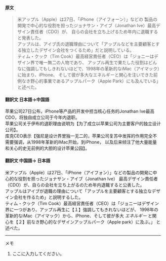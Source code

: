 #### 原文
>米アップル（Apple）は27日、「iPhone（アイフォーン）」などの
製品の開発で中心的な役割を担ったジョナサン・アイブ（Jonathan Ive）最高デザイン責任者（CDO）が、
自らの会社を立ち上げるため年内に退職すると発表した。  
アップルは、アイブ氏の退職理由について「アップルなどを主要顧客とする独立したデザイン会社をつくるため」だと説明している。  
ティム・クック（Tim Cook）最高経営責任者（CEO）は「ジョニーはデザイン界で唯一無二の人物であり、
アップル再生で果たした役割はどんなに強調してもしきれないほどで、1998年の革新的なiMac（アイマック）に始まり、iPhone、
そして彼が多大なエネルギーと関心を注いできた前例なき野心的事業であるアップルパーク（Apple Park）にも及んでいる」と述べた。

#### 翻訳文 日本語->中国語
苹果公司27日公布，iPhone等产品的开发中担当核心任务的Jonathan Ive最高CDO，将独自成立公司于今年内退职。  
苹果公司关于伊布的退职理由说明为【为了成立以苹果公司为主要客户的独立设计公司】。  
库克CEO表示【强尼是设计界里独一无二的，苹果公司复苏中发挥的作用完全不需要强调，从1998年革新的iMac开始，到iPhone，
以及后来倾注了他大量能量和关心的史无前例的大胆的设计苹果公园】。

#### 翻訳文 中国語-> 日本語
米アップル（Apple）は27日、「iPhone（アイフォン）」などの製品の開発に中心的な役割を担ったジョナサン・アイブ（Jonathan Ive）
最高デザイン責任者（CDO）が、自らの会社を立ち上がるのため年内退職すると公表した。   
アップルはアイブが退職の理由について「アップルを主要顧客とする独立なデザイン会社を作るため」と説明するした。  
ティム・クック（Tim Cook）最高経営責任者（CEO）は「ジョニーはデザイン界に一つがあり、アップル再生に【１】強調してもきれないほどが、
1998年の革新的なiMac（アイマック）から、iPhone、そして彼が多大 _エネルギー_ と関心を【２】前なき野心的なデザインアップルパーク（Apple park）に及ぶ。」
と述べた。

***
メモ  
1. ここに入力してください。
